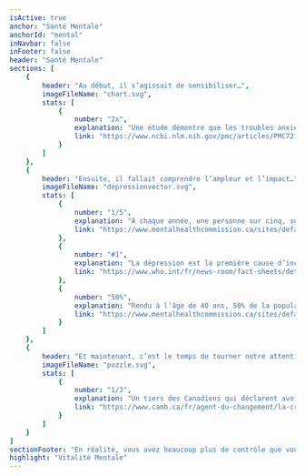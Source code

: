 ```yaml
---
isActive: true
anchor: "Santé Mentale"
anchorId: "mental"
inNavbar: false
inFooter: false
header: "Santé Mentale"
sections: [
    {
        header: "Au début, il s’agissait de sensibiliser…",
        imageFileName: "chart.svg",
        stats: [
            {
                number: "2x",
                explanation: "Une étude démontre que les troubles anxieux diagnostiqués ont doublés entre 2011 et 2018.",
                link: "https://www.ncbi.nlm.nih.gov/pmc/articles/PMC7214527/"
            }
        ]
    },
    {
        header: "Ensuite, il fallait comprendre l’ampleur et l’impact…",
        imageFileName: "depressionvector.svg",
        stats: [
            {
                number: "1/5",
                explanation: "À chaque année, une personne sur cinq, soit près de 19,8 %, se trouve avec un trouble mental ou une maladie mentale.",
                link: "https://www.mentalhealthcommission.ca/sites/default/files/mhstrategy_case_for_investment_backgrounder_fre_0_0.pdf"
            },
            {
                number: "#1",
                explanation: "La dépression est la première cause d’incapacité dans le monde.",
                link: "https://www.who.int/fr/news-room/fact-sheets/detail/depression"
            },
            {
                number: "50%",
                explanation: "Rendu à l’âge de 40 ans, 50% de la population a, ou aura eu, une maladie mentale.",
                link: "https://www.mentalhealthcommission.ca/sites/default/files/Investing_in_Mental_Health_FINAL_FRE_0.pdf"
            }
        ]
    },
    {
        header: "Et maintenant, c’est le temps de tourner notre attention vers une solution efficace…",
        imageFileName: "puzzle.svg",
        stats: [
            {
                number: "1/3",
                explanation: "Un tiers des Canadiens qui déclarent avoir besoin de soins de santé mentale affirment que ces besoins n’ont pas été entièrement comblés.",
                link: "https://www.camh.ca/fr/agent-du-changement/la-crise-est-reelle"
            }
        ]
    }
]
sectionFooter: "En réalité, vous avez beaucoup plus de contrôle que vous le croyez, et tout commence en y assumant la responsabilité; la meilleure façon d'y parvenir est de vous assurer un état d’esprit fort et sain – votre"
highlight: "Vitalité Mentale"
---
```

